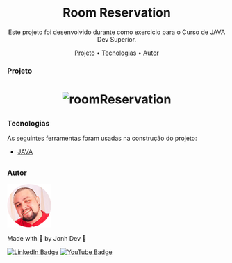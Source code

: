 <h1 align="center"> Room Reservation </h1>

<p align="center">Este projeto foi desenvolvido durante como exercicio para o Curso de JAVA Dev Superior.</p>

<p align="center">
 <a href="#projeto">Projeto</a> •
 <a href="#tecnologias">Tecnologias</a> •
 <a href="#autor">Autor</a>
</p>


### Projeto

<h1 align="center">

![roomReservation](https://user-images.githubusercontent.com/101439670/180830009-e96de8f7-5450-4d19-8efc-54077a06ee16.PNG)

</h1>

### Tecnologias

As seguintes ferramentas foram usadas na construção do projeto:

- [JAVA](https://docs.oracle.com/en/java/index.html)

##

### Autor

<img alt="Jonh-Dev" title="Jonh-Dev" src="./github/avatar.png" height="100" width="100"/>

Made with 💜 by Jonh Dev 👋

[![LinkedIn Badge](https://img.shields.io/badge/-LINKEDIN-blue?style=flat-square&logo=Linkedin&logoColor=white&link="https://www.linkedin.com/in/jo%C3%A3o-carlos-schwab-zanardi-752591213/)](https://www.linkedin.com/in/jo%C3%A3o-carlos-schwab-zanardi-752591213/)
[![YouTube Badge](https://img.shields.io/badge/-YOUTUBE-EF1A19?style=flat-square&logo=YouTube&logoColor=white&link=https://www.youtube.com/channel/UCV3Nucywtqi6iSM5PsX9SQA)](https://www.youtube.com/channel/UCV3Nucywtqi6iSM5PsX9SQA)

